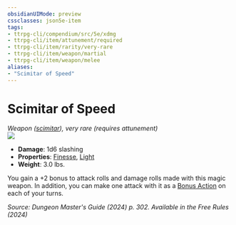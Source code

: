 ```yaml
---
obsidianUIMode: preview
cssclasses: json5e-item
tags:
- ttrpg-cli/compendium/src/5e/xdmg
- ttrpg-cli/item/attunement/required
- ttrpg-cli/item/rarity/very-rare
- ttrpg-cli/item/weapon/martial
- ttrpg-cli/item/weapon/melee
aliases: 
- "Scimitar of Speed"
---
```

# Scimitar of Speed
*Weapon ([scimitar](2-Mechanics/CLI/items/scimitar-xphb.md)), very rare (requires attunement)*  
![](2-Mechanics/CLI/items/img/scimitar-of-speed.webp#right)

- **Damage**: 1d6 slashing
- **Properties**: [Finesse](2-Mechanics/CLI/rules/item-properties.md#Finesse), [Light](2-Mechanics/CLI/rules/item-properties.md#Light)
- **Weight**: 3.0 lbs.

You gain a +2 bonus to attack rolls and damage rolls made with this magic weapon. In addition, you can make one attack with it as a [Bonus Action](2-Mechanics/CLI/rules/variant-rules/bonus-action-xphb.md) on each of your turns.

*Source: Dungeon Master's Guide (2024) p. 302. Available in the Free Rules (2024)*
